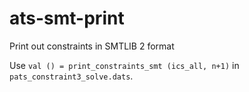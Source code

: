 ats-smt-print
=============

Print out constraints in SMTLIB 2 format


Use ``val () = print_constraints_smt (ics_all, n+1)`` in ``pats_constraint3_solve.dats``.
